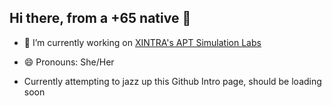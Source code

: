 ## Hi there, from a +65 native 👋

- 🔭 I’m currently working on [XINTRA's APT Simulation Labs](https://www.xintra.org/)

- 😄 Pronouns: She/Her

- Currently attempting to jazz up this Github Intro page, should be loading soon

